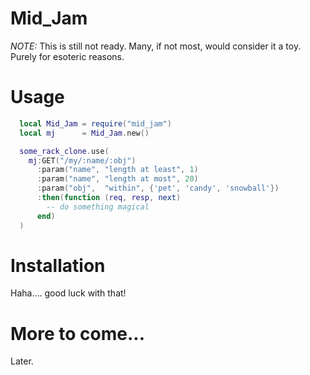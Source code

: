 
Mid\_Jam
========

*NOTE:* This is still not ready. Many, if not most,
  would consider it a toy. Purely for esoteric reasons.


Usage
=====

```lua
  local Mid_Jam = require("mid_jam")
  local mj      = Mid_Jam.new()

  some_rack_clone.use(
    mj:GET("/my/:name/:obj")
      :param("name", "length at least", 1)
      :param("name", "length at most", 20)
      :param("obj",  "within", {'pet', 'candy', 'snowball'})
      :then(function (req, resp, next)
        -- do something magical
      end)
  )
```

Installation
============


Haha.... good luck with that!


More to come...
============

Later.
